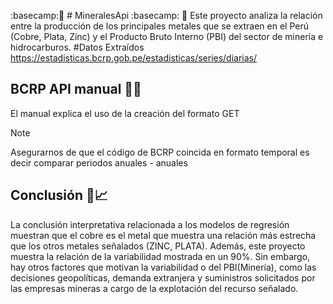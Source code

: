 :basecamp:🐍 # MineralesApi :basecamp: 🐍
Este proyecto analiza la relación entre la producción de los principales metales que se extraen en el Perú (Cobre, Plata, Zinc) y el Producto Bruto Interno (PBI) del sector de minería e hidrocarburos.
#Datos Extraídos https://estadisticas.bcrp.gob.pe/estadisticas/series/diarias/

## BCRP API manual 🤔🎆
El manual explica el uso de la creación del formato GET
> [!NOTE]
> Asegurarnos de que el código de BCRP coincida en formato temporal es decir comparar periodos anuales - anuales  


## Conclusión 📑📈
La conclusión interpretativa relacionada a los modelos de regresión muestran que el cobre es el metal que muestra una relación más estrecha que los otros metales señalados (ZINC, PLATA). Además, este proyecto muestra la relación de la variabilidad mostrada en un 90%. Sin embargo, hay otros factores que motivan la variabilidad o del PBI(Minería), como las decisiones geopolíticas, demanda extranjera y suministros solicitados por las empresas mineras a cargo de la explotación del recurso señalado.








